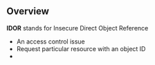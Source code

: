 ## **Overview**

**IDOR** stands for Insecure Direct Object Reference
- An access control issue
- Request particular resource with an object ID
- 